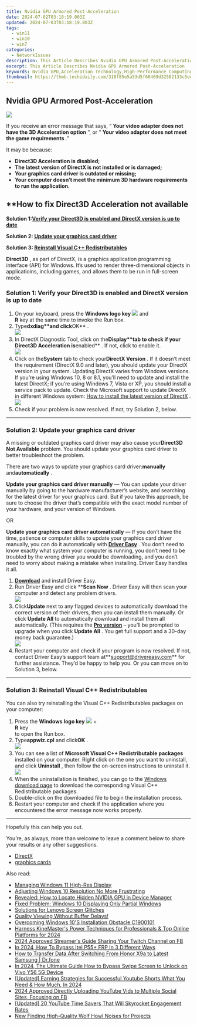 ```yaml
---
title: Nvidia GPU Armored Post-Acceleration
date: 2024-07-02T03:18:19.003Z
updated: 2024-07-03T03:18:19.003Z
tags:
  - win11
  - win10
  - win7
categories:
  - NetworkIssues
description: This Article Describes Nvidia GPU Armored Post-Acceleration
excerpt: This Article Describes Nvidia GPU Armored Post-Acceleration
keywords: Nvidia GPU,Acceleration Technology,High-Performance Computing (HPC),Post-Processing Effects,Real-Time Rendering,Graphics Processing Unit (GPU) Armor,Enhanced Visualization Performance,Nvidia GPU,Acceleration Technology,High-Performance Computing (HPC),Post-Processing Effects,Real-Time Rendering,Graphics Processing Unit (GPU) Armor,Enhanced Visualization Performance
thumbnail: https://thmb.techidaily.com/318f85e5a53d5f60469d32582133c5ee92bbc0ceb979fd63de287576e36507bb.jpg
---
```


## Nvidia GPU Armored Post-Acceleration

![](https://images.drivereasy.com/wp-content/uploads/2018/08/img_5b7b8b866db5e.png)

 If you receive an error message that says, “ **Your video adapter does not have the 3D Acceleration option**  “, or “ **Your video adapter does not meet the game requirements**  .”

 It may be because:

* **Direct3D Acceleration is disabled;**
* **The latest version of DirectX is not installed or is damaged;**
* **Your graphics card driver is outdated or missing;**
* **Your computer doesn’t meet the minimum 3D hardware requirements to run the application.**

## ****How to fix Direct3D Acceleration not available**

 **Solution 1:[Verify your Direct3D is enabled and DirectX version is up to date](#method1)**

 **Solution 2: [Update your graphics card driver](#method2)**

 **Solution 3: [Reinstall Visual C++ Redistributables](#method3)**

**Direct3D** , as part of DirectX, is a graphics application programming interface (API) for Windows. It’s used to render three-dimensional objects in applicatioins, including games, and allows them to be run in full-screen mode.

### Solution 1: Verify your Direct3D is enabled and DirectX version is up to date

1. On your keyboard, press the **Windows logo key ![](https://images.drivereasy.com/wp-content/uploads/2018/08/img_5b7b8ac86a6f5.png)**  and  
 **R** key at the same time to invoke the Run box.
2. Type****dxdiag**and click****OK** .  
![](https://images.drivereasy.com/wp-content/uploads/2018/08/img_5b7b8b3e75161.png)
3. In DirectX Diagnostic Tool, click on the****Display**tab to check if your Direct3D Acceleration is****enabled** . If not, click to enable it.  
![](https://images.drivereasy.com/wp-content/uploads/2018/08/img_5b7b8c1f7496a.jpg)
4. Click on the**System** tab to check your**DirectX Version** .  If it doesn’t meet the requirement (DirectX 9.0 and later), you should update your DirectX version in your system. Updating DirectX varies from Windows versions.  
 If you’re using Windows 10, 8 or 8.1, you’ll need to update and install the latest DirectX; if you’re using Windows 7, Vista or XP, you should install a service pack to update. Check the Microsoft support to update DirectX in different Windows system: [How to install the latest version of DirectX](https://support.microsoft.com/en-us/help/179113/how-to-install-the-latest-version-of-directx)  .  
![](https://images.drivereasy.com/wp-content/uploads/2018/08/img_5b7b8d336b3d4.jpg)
5. Check if your problem is now resolved. If not, try Solution 2, below.

---

### Solution 2: Update your graphics card driver

 A missing or outdated graphics card driver may also cause your**Direct3D Not Available** problem. You should update your graphics card driver to better troubleshoot the problem.

 There are two ways to update your graphics card driver:**manually** and**automatically** .

**Update your graphics card driver manually** — You can update your driver manually by going to the hardware manufacturer’s website, and searching for the latest driver for your graphics card. But if you take this approach, be sure to choose the driver that’s compatible with the exact model number of your hardware, and your version of Windows.

OR

**Update your graphics card driver automatically** — If you don’t have the time, patience or computer skills to update your graphics card driver manually, you can do it automatically with **[Driver Easy](https://tools.techidaily.com/drivereasy/download/)**  . You don’t need to know exactly what system your computer is running, you don’t need to be troubled by the wrong driver you would be downloading, and you don’t need to worry about making a mistake when installing. Driver Easy handles it all.

1. **[Download](https://tools.techidaily.com/drivereasy/download/)**  and install Driver Easy.
2. Run Driver Easy and click ****Scan Now**  . Driver Easy will then scan your computer and detect any problem drivers.  
![](https://images.drivereasy.com/wp-content/uploads/2018/11/img_5bfcc45af28d0.jpg)
3. Click**Update**  next to any flagged devices to automatically download the correct version of their drivers, then you can install them manually. Or click **Update All**  to automatically download and install them all automatically. (This requires the **[Pro version](https://tools.techidaily.com/drivereasy/download/)**  – you’ll be prompted to upgrade when you click **Update All**  . You get full support and a 30-day money back guarantee.)  
![](https://images.drivereasy.com/wp-content/uploads/2018/11/img_5bfcc47398702.jpg)
4. Restart your computer and check if your program is now resolved. If not, contact Driver Easy’s support team at**<support@drivereasy.com>** for further assistance. They’d be happy to help you. Or you can move on to Solution 3, below.

---

### Solution 3: Reinstall Visual C++ Redistributables

 You can also try reinstalling the Visual C++ Redistributables packages on your computer:

1. Press the **Windows logo key ![](https://images.drivereasy.com/wp-content/uploads/2018/08/img_5b7b8ac86a6f5.png)**  +  
 **R** key  
 to open the Run box.
2. Type**appwiz.cpl** and click**OK** .  
![](https://images.drivereasy.com/wp-content/uploads/2018/08/img_5b7baf1906244.png)
3. You can see a list of **Microsoft Visual C++ Redistributable packages**  installed on your computer. Right click on the one you want to uninstall, and click **Uninstall**  , then follow the on-screen instructions to uninstall it.  
![](https://images.drivereasy.com/wp-content/uploads/2018/08/img_5b7baf7492bc3.jpg)
4. When the uninstallation is finished, you can go to the [Windows download page](https://support.microsoft.com/en-hk/help/2977003/the-latest-supported-visual-c-downloads)  to download the corresponding Visual C++ Redistributable packages.
5. Double-click on the downloaded file to begin the installation process.
6. Restart your computer and check if the application where you encountered the error message now works properly.

---

Hopefully this can help you out.

 You’re, as always, more than welcome to leave a comment below to share your results or any other suggestions.

* [DirectX](https://tools.techidaily.com/drivereasy/download/)
* [graphics cards](https://tools.techidaily.com/drivereasy/download/)

<ins class="adsbygoogle"
     style="display:block"
     data-ad-format="autorelaxed"
     data-ad-client="ca-pub-7571918770474297"
     data-ad-slot="1223367746"></ins>



<ins class="adsbygoogle"
     style="display:block"
     data-ad-client="ca-pub-7571918770474297"
     data-ad-slot="8358498916"
     data-ad-format="auto"
     data-full-width-responsive="true"></ins>

<span class="atpl-alsoreadstyle">Also read:</span>
<div><ul>
<li><a href="https://network-issues.techidaily.com/managing-windows-11-high-res-display/"><u>Managing Windows 11 High-Res Display</u></a></li>
<li><a href="https://network-issues.techidaily.com/adjusting-windows-10-resolution-no-more-frustrating/"><u>Adjusting Windows 10 Resolution No More Frustrating</u></a></li>
<li><a href="https://network-issues.techidaily.com/revealed-how-to-locate-hidden-nvidia-gpu-in-device-manager/"><u>Revealed: How to Locate Hidden NVIDIA GPU in Device Manager</u></a></li>
<li><a href="https://network-issues.techidaily.com/fixed-problem-windows-10-displaying-only-partial-windows/"><u>Fixed Problem: Windows 10 Displaying Only Partial Windows</u></a></li>
<li><a href="https://network-issues.techidaily.com/solutions-for-lenovo-screen-glitches/"><u>Solutions for Lenovo Screen Glitches</u></a></li>
<li><a href="https://network-issues.techidaily.com/quality-viewing-without-buffer-delays/"><u>Quality Viewing Without Buffer Delays!</u></a></li>
<li><a href="https://network-issues.techidaily.com/overcoming-windows-10s-installation-obstacle-c1900101/"><u>Overcoming Windows 10'S Installation Obstacle C1900101</u></a></li>
<li><a href="https://some-techniques.techidaily.com/harness-kinemasters-power-techniques-for-professionals-and-top-online-platforms-for-2024/"><u>Harness KineMaster's Power  Techniques for Professionals & Top Online Platforms for 2024</u></a></li>
<li><a href="https://facebook-video-content.techidaily.com/2024-approved-streamers-guide-sharing-your-twitch-channel-on-fb/"><u>2024 Approved  Streamer's Guide  Sharing Your Twitch Channel on FB</u></a></li>
<li><a href="https://bypass-frp.techidaily.com/in-2024-how-to-bypass-itel-p55plus-frp-in-3-different-ways-by-drfone-android/"><u>In 2024, How To Bypass Itel P55+ FRP In 3 Different Ways</u></a></li>
<li><a href="https://android-transfer.techidaily.com/how-to-transfer-data-after-switching-from-honor-x9a-to-latest-samsung-drfone-by-drfone-transfer-from-android-transfer-from-android/"><u>How to Transfer Data After Switching From Honor X9a to Latest Samsung | Dr.fone</u></a></li>
<li><a href="https://android-unlock.techidaily.com/in-2024-the-ultimate-guide-how-to-bypass-swipe-screen-to-unlock-on-vivo-y56-5g-device-by-drfone-android/"><u>In 2024, The Ultimate Guide How to Bypass Swipe Screen to Unlock on Vivo Y56 5G Device</u></a></li>
<li><a href="https://facebook-video-footage.techidaily.com/updated-earning-strategies-for-successful-youtube-shorts-what-you-need-and-how-much-in-2024/"><u>[Updated] Earning Strategies for Successful Youtube Shorts  What You Need & How Much, In 2024</u></a></li>
<li><a href="https://youtube-videos.techidaily.com/2024-approved-directly-uploading-youtube-vids-to-multiple-social-sites-focusing-on-fb/"><u>2024 Approved  Directly Uploading YouTube Vids to Multiple Social Sites, Focusing on FB</u></a></li>
<li><a href="https://youtube-video-recordings.techidaily.com/updated-20-youtube-time-savers-that-will-skyrocket-engagement-rates/"><u>[Updated] 20 YouTube Time Savers That Will Skyrocket Engagement Rates</u></a></li>
<li><a href="https://sound-tweaking.techidaily.com/new-finding-high-quality-wolf-howl-noises-for-projects/"><u>New Finding High-Quality Wolf Howl Noises for Projects</u></a></li>
</ul></div>
